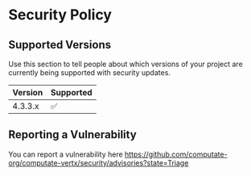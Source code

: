 # Security Policy

## Supported Versions

Use this section to tell people about which versions of your project are
currently being supported with security updates.

| Version   | Supported          |
| --------- | ------------------ |
| 4.3.3.x   | :white_check_mark: |

## Reporting a Vulnerability

You can report a vulnerability here https://github.com/computate-org/computate-vertx/security/advisories?state=Triage


